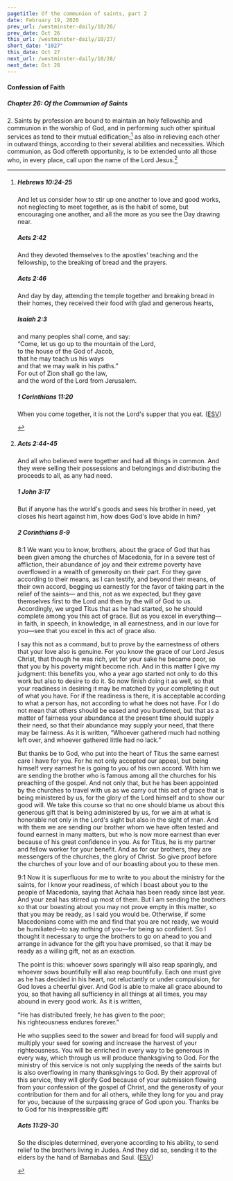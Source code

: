```yaml
---
pagetitle: Of the communion of saints, part 2
date: February 19, 2020
prev_url: /westminster-daily/10/26/
prev_date: Oct 26
this_url: /westminster-daily/10/27/
short_date: "1027"
this_date: Oct 27
next_url: /westminster-daily/10/28/
next_date: Oct 28
---
```


#### Confession of Faith

##### Chapter 26: Of the Communion of Saints

2\. Saints by profession are bound to maintain an holy fellowship and communion in the worship of God, and in performing such other spiritual services as tend to their mutual edification;[^fnref:wcf1] as also in relieving each other in outward things, according to their several abilities and necessities. Which communion, as God offereth opportunity, is to be extended unto all those who, in every place, call upon the name of the Lord Jesus.[^fnref:wcf2]

[^fnref:wcf1]: <div class="esv"><h5>Hebrews 10:24-25</h5> <div class="esv-text"><p id="p58010024.01-1">And let us consider how to stir up one another to love and good works, not neglecting to meet together, as is the habit of some, but encouraging one another, and all the more as you see the Day drawing near.</p> </div><h5>Acts 2:42</h5> <div class="esv-text"> <p id="p44002042.06-2">And they devoted themselves to the apostles' teaching and the fellowship, to the breaking of bread and the prayers.</p> </div><h5>Acts 2:46</h5> <div class="esv-text"><p id="p44002046.01-3">And day by day, attending the temple together and breaking bread in their homes, they received their food with glad and generous hearts,</p> </div><h5>Isaiah 2:3</h5> <div class="esv-text"><div class="block-indent"> <p class="line-group" id="p23002003.01-4"><span class="indent"></span>and many peoples shall come, and say:<br /> &#8220;Come, let us go up to the mountain of the <span class="small-caps">Lord</span>,<br /> <span class="indent"></span>to the house of the God of Jacob,<br /> that he may teach us his ways<br /> <span class="indent"></span>and that we may walk in his paths.&#8221;<br /> For out of Zion shall go the law,<br /> <span class="indent"></span>and the word of the <span class="small-caps">Lord</span> from Jerusalem.</p> </div> </div><h5>1 Corinthians 11:20</h5> <div class="esv-text"><p id="p46011020.01-5">When you come together, it is not the Lord's supper that you eat.  (<a href="http://www.esv.org" class="copyright">ESV</a>)</p> </div> </div>

[^fnref:wcf2]: <div class="esv"><h5>Acts 2:44-45</h5> <div class="esv-text"><p id="p44002044.01-1">And all who believed were together and had all things in common. And they were selling their possessions and belongings and distributing the proceeds to all, as any had need.</p> </div><h5>1 John 3:17</h5> <div class="esv-text"><p id="p62003017.01-2">But if anyone has the world's goods and sees his brother in need, yet closes his heart against him, how does God's love abide in him?</p> </div><h5>2 Corinthians 8-9</h5> <div class="esv-text"> <p id="p47008001.05-3"><span class="chapter-num" id="v47008001-3">8:1&nbsp;</span>We want you to know, brothers, about the grace of God that has been given among the churches of Macedonia, for in a severe test of affliction, their abundance of joy and their extreme poverty have overflowed in a wealth of generosity on their part. For they gave according to their means, as I can testify, and beyond their means, of their own accord, begging us earnestly for the favor of taking part in the relief of the saints&#8212; and this, not as we expected, but they gave themselves first to the Lord and then by the will of God to us. Accordingly, we urged Titus that as he had started, so he should complete among you this act of grace. But as you excel in everything&#8212;in faith, in speech, in knowledge, in all earnestness, and in our love for you&#8212;see that you excel in this act of grace also.</p>  <p id="p47008008.01-3">I say this not as a command, but to prove by the earnestness of others that your love also is genuine. For you know the grace of our Lord Jesus Christ, that though he was rich, yet for your sake he became poor, so that you by his poverty might become rich. And in this matter I give my judgment: this benefits you, who a year ago started not only to do this work but also to desire to do it. So now finish doing it as well, so that your readiness in desiring it may be matched by your completing it out of what you have. For if the readiness is there, it is acceptable according to what a person has, not according to what he does not have. For I do not mean that others should be eased and you burdened, but that as a matter of fairness your abundance at the present time should supply their need, so that their abundance may supply your need, that there may be fairness. As it is written, &#8220;Whoever gathered much had nothing left over, and whoever gathered little had no lack.&#8221;</p>   <p id="p47008016.04-3">But thanks be to God, who put into the heart of Titus the same earnest care I have for you. For he not only accepted our appeal, but being himself very earnest he is going to you of his own accord. With him we are sending the brother who is famous among all the churches for his preaching of the gospel. And not only that, but he has been appointed by the churches to travel with us as we carry out this act of grace that is being ministered by us, for the glory of the Lord himself and to show our good will. We take this course so that no one should blame us about this generous gift that is being administered by us, for we aim at what is honorable not only in the Lord's sight but also in the sight of man. And with them we are sending our brother whom we have often tested and found earnest in many matters, but who is now more earnest than ever because of his great confidence in you. As for Titus, he is my partner and fellow worker for your benefit. And as for our brothers, they are messengers of the churches, the glory of Christ. So give proof before the churches of your love and of our boasting about you to these men.</p>   <p id="p47009001.07-3"><span class="chapter-num" id="v47009001-3">9:1&nbsp;</span>Now it is superfluous for me to write to you about the ministry for the saints, for I know your readiness, of which I boast about you to the people of Macedonia, saying that Achaia has been ready since last year. And your zeal has stirred up most of them. But I am sending the brothers so that our boasting about you may not prove empty in this matter, so that you may be ready, as I said you would be. Otherwise, if some Macedonians come with me and find that you are not ready, we would be humiliated&#8212;to say nothing of you&#8212;for being so confident. So I thought it necessary to urge the brothers to go on ahead to you and arrange in advance for the gift you have promised, so that it may be ready as a willing gift, not as an exaction.</p>   <p id="p47009006.04-3">The point is this: whoever sows sparingly will also reap sparingly, and whoever sows bountifully will also reap bountifully. Each one must give as he has decided in his heart, not reluctantly or under compulsion, for God loves a cheerful giver. And God is able to make all grace abound to you, so that having all sufficiency in all things at all times, you may abound in every good work. As it is written,</p> <div class="block-indent"> <p class="line-group" id="p47009009.05-3">&#8220;He has distributed freely, he has given to the poor;<br /> <span class="indent"></span>his righteousness endures forever.&#8221;</p> </div>  <p class="same-paragraph" id="p47009010.01-3">He who supplies seed to the sower and bread for food will supply and multiply your seed for sowing and increase the harvest of your righteousness. You will be enriched in every way to be generous in every way, which through us will produce thanksgiving to God. For the ministry of this service is not only supplying the needs of the saints but is also overflowing in many thanksgivings to God. By their approval of this service, they will glorify God because of your submission flowing from your confession of the gospel of Christ, and the generosity of your contribution for them and for all others, while they long for you and pray for you, because of the surpassing grace of God upon you. Thanks be to God for his inexpressible gift!</p> </div><h5>Acts 11:29-30</h5> <div class="esv-text"><p id="p44011029.01-4">So the disciples determined, everyone according to his ability, to send relief to the brothers living in Judea. And they did so, sending it to the elders by the hand of Barnabas and Saul.  (<a href="http://www.esv.org" class="copyright">ESV</a>)</p> </div> </div>

